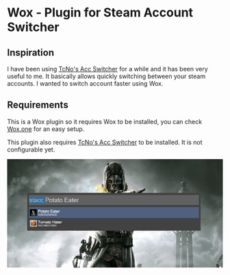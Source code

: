 # Wox - Plugin for Steam Account Switcher

## Inspiration
I have been using [TcNo's Acc Switcher](https://github.com/TcNobo/TcNo-Acc-Switcher) for a while and it has been very useful to me. It basically allows quickly switching between your steam accounts. I wanted to switch account faster using Wox.

## Requirements
This is a Wox plugin so it requires Wox to be installed, you can check [Wox.one](http://www.wox.one/) for an easy setup.

This plugin also requires [TcNo's Acc Switcher](https://github.com/TcNobo/TcNo-Acc-Switcher) to be installed. It is not configurable yet.

![Demo GIF](/Images/demo.gif)
